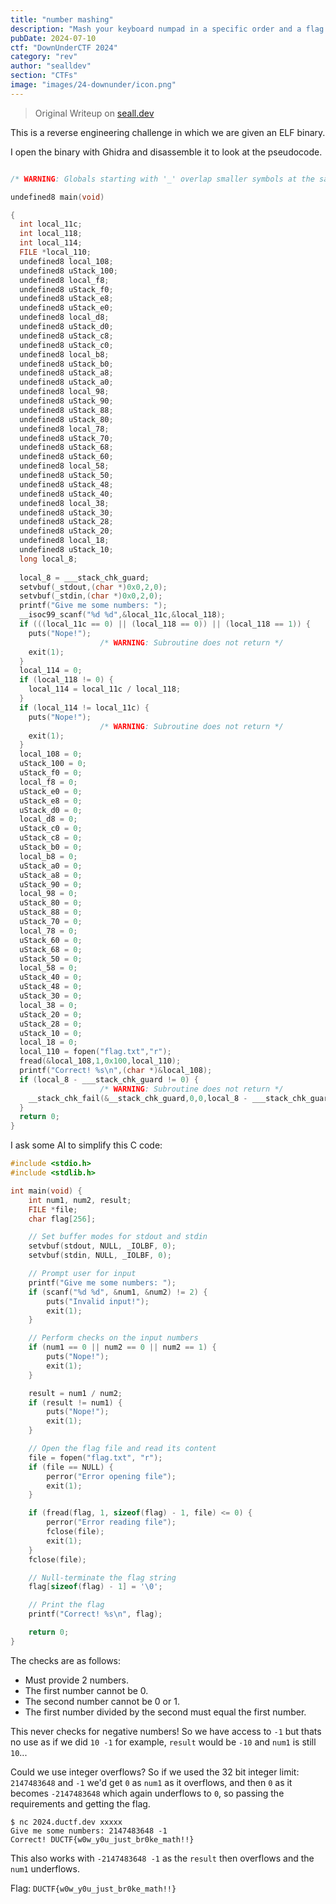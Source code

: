 ```yaml
---
title: "number mashing"
description: "Mash your keyboard numpad in a specific order and a flag might just pop out!"
pubDate: 2024-07-10
ctf: "DownUnderCTF 2024"
category: "rev"
author: "sealldev"
section: "CTFs"
image: "images/24-downunder/icon.png"
---
```


> Original Writeup on [seall.dev](https://seall.dev/posts/downunderctf2024#number-mashing)

This is a reverse engineering challenge in which we are given an ELF binary.

I open the binary with Ghidra and disassemble it to look at the pseudocode.

```c

/* WARNING: Globals starting with '_' overlap smaller symbols at the same address */

undefined8 main(void)

{
  int local_11c;
  int local_118;
  int local_114;
  FILE *local_110;
  undefined8 local_108;
  undefined8 uStack_100;
  undefined8 local_f8;
  undefined8 uStack_f0;
  undefined8 uStack_e8;
  undefined8 uStack_e0;
  undefined8 local_d8;
  undefined8 uStack_d0;
  undefined8 uStack_c8;
  undefined8 uStack_c0;
  undefined8 local_b8;
  undefined8 uStack_b0;
  undefined8 uStack_a8;
  undefined8 uStack_a0;
  undefined8 local_98;
  undefined8 uStack_90;
  undefined8 uStack_88;
  undefined8 uStack_80;
  undefined8 local_78;
  undefined8 uStack_70;
  undefined8 uStack_68;
  undefined8 uStack_60;
  undefined8 local_58;
  undefined8 uStack_50;
  undefined8 uStack_48;
  undefined8 uStack_40;
  undefined8 local_38;
  undefined8 uStack_30;
  undefined8 uStack_28;
  undefined8 uStack_20;
  undefined8 local_18;
  undefined8 uStack_10;
  long local_8;
  
  local_8 = ___stack_chk_guard;
  setvbuf(_stdout,(char *)0x0,2,0);
  setvbuf(_stdin,(char *)0x0,2,0);
  printf("Give me some numbers: ");
  __isoc99_scanf("%d %d",&local_11c,&local_118);
  if (((local_11c == 0) || (local_118 == 0)) || (local_118 == 1)) {
    puts("Nope!");
                    /* WARNING: Subroutine does not return */
    exit(1);
  }
  local_114 = 0;
  if (local_118 != 0) {
    local_114 = local_11c / local_118;
  }
  if (local_114 != local_11c) {
    puts("Nope!");
                    /* WARNING: Subroutine does not return */
    exit(1);
  }
  local_108 = 0;
  uStack_100 = 0;
  uStack_f0 = 0;
  local_f8 = 0;
  uStack_e0 = 0;
  uStack_e8 = 0;
  uStack_d0 = 0;
  local_d8 = 0;
  uStack_c0 = 0;
  uStack_c8 = 0;
  uStack_b0 = 0;
  local_b8 = 0;
  uStack_a0 = 0;
  uStack_a8 = 0;
  uStack_90 = 0;
  local_98 = 0;
  uStack_80 = 0;
  uStack_88 = 0;
  uStack_70 = 0;
  local_78 = 0;
  uStack_60 = 0;
  uStack_68 = 0;
  uStack_50 = 0;
  local_58 = 0;
  uStack_40 = 0;
  uStack_48 = 0;
  uStack_30 = 0;
  local_38 = 0;
  uStack_20 = 0;
  uStack_28 = 0;
  uStack_10 = 0;
  local_18 = 0;
  local_110 = fopen("flag.txt","r");
  fread(&local_108,1,0x100,local_110);
  printf("Correct! %s\n",(char *)&local_108);
  if (local_8 - ___stack_chk_guard != 0) {
                    /* WARNING: Subroutine does not return */
    __stack_chk_fail(&__stack_chk_guard,0,0,local_8 - ___stack_chk_guard);
  }
  return 0;
}
```

I ask some AI to simplify this C code:
```c
#include <stdio.h>
#include <stdlib.h>

int main(void) {
    int num1, num2, result;
    FILE *file;
    char flag[256];

    // Set buffer modes for stdout and stdin
    setvbuf(stdout, NULL, _IOLBF, 0);
    setvbuf(stdin, NULL, _IOLBF, 0);

    // Prompt user for input
    printf("Give me some numbers: ");
    if (scanf("%d %d", &num1, &num2) != 2) {
        puts("Invalid input!");
        exit(1);
    }

    // Perform checks on the input numbers
    if (num1 == 0 || num2 == 0 || num2 == 1) {
        puts("Nope!");
        exit(1);
    }

    result = num1 / num2;
    if (result != num1) {
        puts("Nope!");
        exit(1);
    }

    // Open the flag file and read its content
    file = fopen("flag.txt", "r");
    if (file == NULL) {
        perror("Error opening file");
        exit(1);
    }

    if (fread(flag, 1, sizeof(flag) - 1, file) <= 0) {
        perror("Error reading file");
        fclose(file);
        exit(1);
    }
    fclose(file);

    // Null-terminate the flag string
    flag[sizeof(flag) - 1] = '\0';

    // Print the flag
    printf("Correct! %s\n", flag);

    return 0;
}
```

The checks are as follows:
- Must provide 2 numbers.
- The first number cannot be 0.
- The second number cannot be 0 or 1.
- The first number divided by the second must equal the first number.

This never checks for negative numbers! So we have access to `-1` but thats no use as if we did `10 -1` for example, `result` would be `-10` and `num1` is still `10`...

Could we use integer overflows? So if we used the 32 bit integer limit: `2147483648` and `-1` we'd get `0` as `num1` as it overflows, and then `0` as it becomes `-2147483648` which again underflows to `0`, so passing the requirements and getting the flag.

```
$ nc 2024.ductf.dev xxxxx
Give me some numbers: 2147483648 -1
Correct! DUCTF{w0w_y0u_just_br0ke_math!!}
```

This also works with `-2147483648 -1` as the `result` then overflows and the `num1` underflows.

Flag: `DUCTF{w0w_y0u_just_br0ke_math!!}`